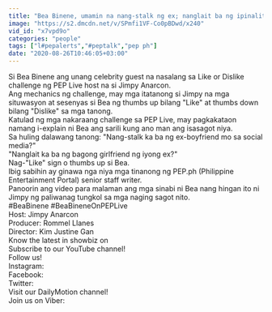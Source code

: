 ```yaml
---
title: "Bea Binene, umamin na nang-stalk ng ex; nanglait ba ng ipinalit sa kanya? PEP Live Choice Cut"
image: "https://s2.dmcdn.net/v/SPmfi1VF-Co0pBDwd/x240"
vid_id: "x7vpd9o"
categories: "people"
tags: ["l#pepalerts","#peptalk","pep ph"]
date: "2020-08-26T10:46:05+03:00"
---
```

Si Bea Binene ang unang celebrity guest na nasalang sa Like or Dislike challenge ng PEP Live host na si Jimpy Anarcon.  <br>Ang mechanics ng challenge, may mga itatanong si Jimpy na mga situwasyon at sesenyas si Bea ng thumbs up bilang &quot;Like&quot; at thumbs down bilang &quot;Dislike&quot; sa mga tanong.  <br>Katulad ng mga nakaraang challenge sa PEP Live, may pagkakataon namang i-explain ni Bea ang sarili kung ano man ang isasagot niya.   <br>Sa huling dalawang tanong: &quot;Nang-stalk ka ba ng ex-boyfriend mo sa social media?&quot;  <br>&quot;Nanglait ka ba ng bagong girlfriend ng iyong ex?&quot;  <br>Nag-&quot;Like&quot; sign o thumbs up si Bea.   <br>Ibig sabihin ay ginawa nga niya mga tinanong ng PEP.ph (Philippine Entertainment Portal) senior staff writer.   <br>Panoorin ang video para malaman ang mga sinabi ni Bea nang hingan ito ni Jimpy ng paliwanag tungkol sa mga naging sagot nito.   <br>#BeaBinene #BeaBineneOnPEPLive   <br>Host: Jimpy Anarcon  <br>Producer: Rommel Llanes  <br>Director: Kim Justine Gan  <br>Know the latest in showbiz on   <br>Subscribe to our YouTube channel!   <br>Follow us!   <br>Instagram:   <br>Facebook:   <br>Twitter:   <br>Visit our DailyMotion channel!   <br>Join us on Viber: 
